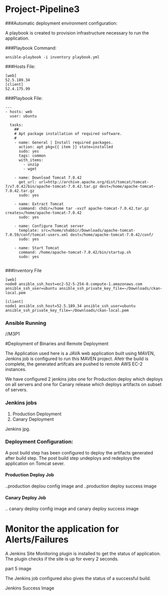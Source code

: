 # Project-Pipeline3

###Automatic deployment environment configuration: 

A playbook is created to provision infrastructure necessary to run the application. 

###Playbook Command:

```
ansible-playbook -i inventory playbook.yml
``` 

###Hosts File:

```
[web]
52.5.189.34
[client]
52.4.175.99 
```

###Playbook File:
```
---
- hosts: web
  user: ubuntu

  tasks:
    ##
    # Apt package installation of required software.
    #
    - name: General | Install required packages.
      action: apt pkg={{ item }} state=installed
      sudo: yes
      tags: common
      with_items:
        - unzip
        - wget
      
    - name: Download Tomcat 7.0.42
      get_url: url=http://archive.apache.org/dist/tomcat/tomcat-7/v7.0.42/bin/apache-tomcat-7.0.42.tar.gz dest=/home/apache-tomcat-7.0.42.tar.gz
      sudo: yes

    - name: Extract Tomcat
      command: chdir=/home tar -xvzf apache-tomcat-7.0.42.tar.gz creates=/home/apache-tomcat-7.0.42
      sudo: yes

    - name: Configure Tomcat server
      template: src=/home/shabbir/Downloads/apache-tomcat-7.0.59/conf/tomcat-users.xml dest=/home/apache-tomcat-7.0.42/conf/
      sudo: yes

    - name: Start Tomcat
      command: /home/apache-tomcat-7.0.42/bin/startup.sh
      sudo: yes
 
```
###Inventory File

```
[web]
node0 ansible_ssh_host=ec2-52-5-254-8.compute-1.amazonaws.com ansible_ssh_user=ubuntu ansible_ssh_private_key_file=~/Downloads/ckan-local.pem

[client]
node1 ansible_ssh_host=52.5.189.34 ansible_ssh_user=ubuntu ansible_ssh_private_key_file=~/Downloads/ckan-local.pem
```

### Ansible Running

//M3P1

#Deployment of Binaries and Remote Deployment

The Application used here is a JAVA  web application built using MAVEN, Jenkins job is configured to run this MAVEN project. Afetr the build is complete, the generated artifcats are pushed to remote AWS EC-2 instances.

We have configured 2 jenkins jobs one for Production deploy which deploys on all servers and one for Canary release which deploys artifacts on subset of servers.


### Jenkins jobs

1. Production Deployment
2. Canary Deployment

Jenkins jpg.

### Deployment Configuration:

A post build step has been configured to deploy the artifacts generated after build step. The post build step undeploys and redeploys the application on Tomcat sever.

#### Production Deploy Job
..production deplou config image and 
..production deploy success image

#### Canary Deploy Job

.. canary deploy config image and canary deploy success image

# Monitor the application for Alerts/Failures

A Jenkins Site Monitoring plugin is installed to get the status of application. The plugin checks if the site is up for every 2 seconds. 

part 5 image

The Jenkins job configured also gives the status of a successful build. 

Jenkins Success Image










